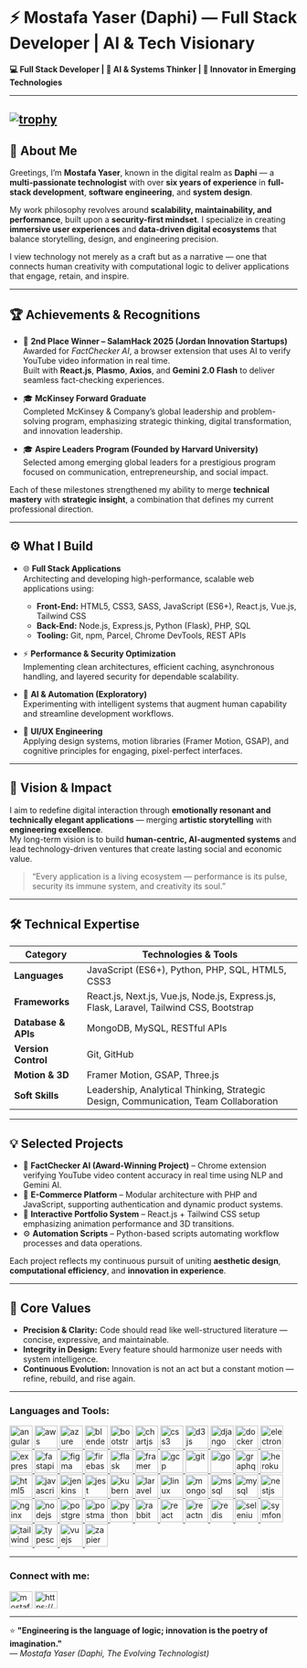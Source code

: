 # ⚡ Mostafa Yaser (Daphi) — Full Stack Developer | AI & Tech Visionary

**💻 Full Stack Developer | 🧠 AI & Systems Thinker | 🚀 Innovator in Emerging Technologies**

---
[![trophy](https://github-profile-trophy.vercel.app/?username=mostafammy&title=Commits,Experience,Repositories,PullRequest&theme=tokyonight)](https://github.com/ryo-ma/github-profile-trophy)
---

## 🌟 About Me

Greetings, I’m **Mostafa Yaser**, known in the digital realm as **Daphi** — a **multi-passionate technologist** with over **six years of experience** in **full-stack development**, **software engineering**, and **system design**.

My work philosophy revolves around **scalability, maintainability, and performance**, built upon a **security-first mindset**. I specialize in creating **immersive user experiences** and **data-driven digital ecosystems** that balance storytelling, design, and engineering precision.

I view technology not merely as a craft but as a narrative — one that connects human creativity with computational logic to deliver applications that engage, retain, and inspire.

---

## 🏆 Achievements & Recognitions

- 🥈 **2nd Place Winner – SalamHack 2025 (Jordan Innovation Startups)**  
  Awarded for *FactChecker AI*, a browser extension that uses AI to verify YouTube video information in real time.  
  Built with **React.js**, **Plasmo**, **Axios**, and **Gemini 2.0 Flash** to deliver seamless fact-checking experiences.

- 🎓 **McKinsey Forward Graduate**  
  Completed McKinsey & Company’s global leadership and problem-solving program, emphasizing strategic thinking, digital transformation, and innovation leadership.

- 🎓 **Aspire Leaders Program (Founded by Harvard University)**  
  Selected among emerging global leaders for a prestigious program focused on communication, entrepreneurship, and social impact.

Each of these milestones strengthened my ability to merge **technical mastery** with **strategic insight**, a combination that defines my current professional direction.

---

## ⚙️ What I Build

- 🌐 **Full Stack Applications**  
  Architecting and developing high-performance, scalable web applications using:  
  - **Front-End:** HTML5, CSS3, SASS, JavaScript (ES6+), React.js, Vue.js, Tailwind CSS  
  - **Back-End:** Node.js, Express.js, Python (Flask), PHP, SQL  
  - **Tooling:** Git, npm, Parcel, Chrome DevTools, REST APIs  

- ⚡ **Performance & Security Optimization**  
  Implementing clean architectures, efficient caching, asynchronous handling, and layered security for dependable scalability.

- 🧠 **AI & Automation (Exploratory)**  
  Experimenting with intelligent systems that augment human capability and streamline development workflows.

- 🎨 **UI/UX Engineering**  
  Applying design systems, motion libraries (Framer Motion, GSAP), and cognitive principles for engaging, pixel-perfect interfaces.

---

## 🚀 Vision & Impact

I aim to redefine digital interaction through **emotionally resonant and technically elegant applications** — merging **artistic storytelling** with **engineering excellence**.  
My long-term vision is to build **human-centric, AI-augmented systems** and lead technology-driven ventures that create lasting social and economic value.

> “Every application is a living ecosystem — performance is its pulse, security its immune system, and creativity its soul.”

---

## 🛠️ Technical Expertise

| **Category** | **Technologies & Tools** |
|---------------|---------------------------|
| **Languages** | JavaScript (ES6+), Python, PHP, SQL, HTML5, CSS3 |
| **Frameworks** | React.js, Next.js, Vue.js, Node.js, Express.js, Flask, Laravel, Tailwind CSS, Bootstrap |
| **Database & APIs** | MongoDB, MySQL, RESTful APIs |
| **Version Control** | Git, GitHub |
| **Motion & 3D** | Framer Motion, GSAP, Three.js |
| **Soft Skills** | Leadership, Analytical Thinking, Strategic Design, Communication, Team Collaboration |

---

## 💡 Selected Projects

- 🧠 **FactChecker AI (Award-Winning Project)** – Chrome extension verifying YouTube video content accuracy in real time using NLP and Gemini AI.  
- 🛒 **E-Commerce Platform** – Modular architecture with PHP and JavaScript, supporting authentication and dynamic product systems.  
- 🎨 **Interactive Portfolio System** – React.js + Tailwind CSS setup emphasizing animation performance and 3D transitions.  
- ⚙️ **Automation Scripts** – Python-based scripts automating workflow processes and data operations.  

Each project reflects my continuous pursuit of uniting **aesthetic design**, **computational efficiency**, and **innovation in experience**.

---

## 🧭 Core Values

- **Precision & Clarity:** Code should read like well-structured literature — concise, expressive, and maintainable.  
- **Integrity in Design:** Every feature should harmonize user needs with system intelligence.  
- **Continuous Evolution:** Innovation is not an act but a constant motion — refine, rebuild, and rise again.

---

<h3 align="left">Languages and Tools:</h3>
<p align="left"> <a href="https://developer.mozilla.org/en-US/docs/Web/angular" target="_blank" rel="noreferrer"> <img src="https://skillicons.dev/icons?i=angular" alt="angular" width="40" height="40"/> </a> <a href="https://developer.mozilla.org/en-US/docs/Web/aws" target="_blank" rel="noreferrer"> <img src="https://skillicons.dev/icons?i=aws" alt="aws" width="40" height="40"/> </a> <a href="https://developer.mozilla.org/en-US/docs/Web/azure" target="_blank" rel="noreferrer"> <img src="https://skillicons.dev/icons?i=azure" alt="azure" width="40" height="40"/> </a> <a href="https://developer.mozilla.org/en-US/docs/Web/blender" target="_blank" rel="noreferrer"> <img src="https://skillicons.dev/icons?i=blender" alt="blender" width="40" height="40"/> </a> <a href="https://developer.mozilla.org/en-US/docs/Web/bootstrap" target="_blank" rel="noreferrer"> <img src="https://skillicons.dev/icons?i=bootstrap" alt="bootstrap" width="40" height="40"/> </a> <a href="https://developer.mozilla.org/en-US/docs/Web/chartjs" target="_blank" rel="noreferrer"> <img src="https://cdn.simpleicons.org/chartdotjs/FF6384" alt="chartjs" width="40" height="40"/> </a> <a href="https://developer.mozilla.org/en-US/docs/Web/css3" target="_blank" rel="noreferrer"> <img src="https://skillicons.dev/icons?i=css" alt="css3" width="40" height="40"/> </a> <a href="https://developer.mozilla.org/en-US/docs/Web/d3js" target="_blank" rel="noreferrer"> <img src="https://skillicons.dev/icons?i=d3" alt="d3js" width="40" height="40"/> </a> <a href="https://developer.mozilla.org/en-US/docs/Web/django" target="_blank" rel="noreferrer"> <img src="https://skillicons.dev/icons?i=django" alt="django" width="40" height="40"/> </a> <a href="https://developer.mozilla.org/en-US/docs/Web/docker" target="_blank" rel="noreferrer"> <img src="https://skillicons.dev/icons?i=docker" alt="docker" width="40" height="40"/> </a> <a href="https://developer.mozilla.org/en-US/docs/Web/electron" target="_blank" rel="noreferrer"> <img src="https://skillicons.dev/icons?i=electron" alt="electron" width="40" height="40"/> </a> <a href="https://developer.mozilla.org/en-US/docs/Web/express" target="_blank" rel="noreferrer"> <img src="https://skillicons.dev/icons?i=express" alt="express" width="40" height="40"/> </a> <a href="https://developer.mozilla.org/en-US/docs/Web/fastapi" target="_blank" rel="noreferrer"> <img src="https://skillicons.dev/icons?i=fastapi" alt="fastapi" width="40" height="40"/> </a> <a href="https://developer.mozilla.org/en-US/docs/Web/figma" target="_blank" rel="noreferrer"> <img src="https://skillicons.dev/icons?i=figma" alt="figma" width="40" height="40"/> </a> <a href="https://developer.mozilla.org/en-US/docs/Web/firebase" target="_blank" rel="noreferrer"> <img src="https://skillicons.dev/icons?i=firebase" alt="firebase" width="40" height="40"/> </a> <a href="https://developer.mozilla.org/en-US/docs/Web/flask" target="_blank" rel="noreferrer"> <img src="https://skillicons.dev/icons?i=flask" alt="flask" width="40" height="40"/> </a> <a href="https://developer.mozilla.org/en-US/docs/Web/framer" target="_blank" rel="noreferrer"> <img src="https://cdn.simpleicons.org/framer" alt="framer" width="40" height="40"/> </a> <a href="https://developer.mozilla.org/en-US/docs/Web/gcp" target="_blank" rel="noreferrer"> <img src="https://skillicons.dev/icons?i=gcp" alt="gcp" width="40" height="40"/> </a> <a href="https://developer.mozilla.org/en-US/docs/Web/git" target="_blank" rel="noreferrer"> <img src="https://skillicons.dev/icons?i=git" alt="git" width="40" height="40"/> </a> <a href="https://developer.mozilla.org/en-US/docs/Web/go" target="_blank" rel="noreferrer"> <img src="https://skillicons.dev/icons?i=go" alt="go" width="40" height="40"/> </a> <a href="https://developer.mozilla.org/en-US/docs/Web/graphql" target="_blank" rel="noreferrer"> <img src="https://skillicons.dev/icons?i=graphql" alt="graphql" width="40" height="40"/> </a> <a href="https://developer.mozilla.org/en-US/docs/Web/heroku" target="_blank" rel="noreferrer"> <img src="https://skillicons.dev/icons?i=heroku" alt="heroku" width="40" height="40"/> </a> <a href="https://developer.mozilla.org/en-US/docs/Web/html5" target="_blank" rel="noreferrer"> <img src="https://skillicons.dev/icons?i=html" alt="html5" width="40" height="40"/> </a> <a href="https://developer.mozilla.org/en-US/docs/Web/javascript" target="_blank" rel="noreferrer"> <img src="https://skillicons.dev/icons?i=js" alt="javascript" width="40" height="40"/> </a> <a href="https://developer.mozilla.org/en-US/docs/Web/jenkins" target="_blank" rel="noreferrer"> <img src="https://skillicons.dev/icons?i=jenkins" alt="jenkins" width="40" height="40"/> </a> <a href="https://developer.mozilla.org/en-US/docs/Web/jest" target="_blank" rel="noreferrer"> <img src="https://skillicons.dev/icons?i=jest" alt="jest" width="40" height="40"/> </a> <a href="https://developer.mozilla.org/en-US/docs/Web/kubernetes" target="_blank" rel="noreferrer"> <img src="https://skillicons.dev/icons?i=kubernetes" alt="kubernetes" width="40" height="40"/> </a> <a href="https://developer.mozilla.org/en-US/docs/Web/laravel" target="_blank" rel="noreferrer"> <img src="https://skillicons.dev/icons?i=laravel" alt="laravel" width="40" height="40"/> </a> <a href="https://developer.mozilla.org/en-US/docs/Web/linux" target="_blank" rel="noreferrer"> <img src="https://skillicons.dev/icons?i=linux" alt="linux" width="40" height="40"/> </a> <a href="https://developer.mozilla.org/en-US/docs/Web/mongodb" target="_blank" rel="noreferrer"> <img src="https://skillicons.dev/icons?i=mongodb" alt="mongodb" width="40" height="40"/> </a> <a href="https://developer.mozilla.org/en-US/docs/Web/mssql" target="_blank" rel="noreferrer"> <img src="https://cdn.jsdelivr.net/gh/devicons/devicon/icons/microsoftsqlserver/microsoftsqlserver-plain.svg" alt="mssql" width="40" height="40"/> </a> <a href="https://developer.mozilla.org/en-US/docs/Web/mysql" target="_blank" rel="noreferrer"> <img src="https://skillicons.dev/icons?i=mysql" alt="mysql" width="40" height="40"/> </a> <a href="https://developer.mozilla.org/en-US/docs/Web/nestjs" target="_blank" rel="noreferrer"> <img src="https://skillicons.dev/icons?i=nestjs" alt="nestjs" width="40" height="40"/> </a> <a href="https://developer.mozilla.org/en-US/docs/Web/nginx" target="_blank" rel="noreferrer"> <img src="https://skillicons.dev/icons?i=nginx" alt="nginx" width="40" height="40"/> </a> <a href="https://developer.mozilla.org/en-US/docs/Web/nodejs" target="_blank" rel="noreferrer"> <img src="https://skillicons.dev/icons?i=nodejs" alt="nodejs" width="40" height="40"/> </a> <a href="https://developer.mozilla.org/en-US/docs/Web/postgresql" target="_blank" rel="noreferrer"> <img src="https://skillicons.dev/icons?i=postgres" alt="postgresql" width="40" height="40"/> </a> <a href="https://developer.mozilla.org/en-US/docs/Web/postman" target="_blank" rel="noreferrer"> <img src="https://skillicons.dev/icons?i=postman" alt="postman" width="40" height="40"/> </a> <a href="https://developer.mozilla.org/en-US/docs/Web/python" target="_blank" rel="noreferrer"> <img src="https://skillicons.dev/icons?i=py" alt="python" width="40" height="40"/> </a> <a href="https://developer.mozilla.org/en-US/docs/Web/rabbitMQ" target="_blank" rel="noreferrer"> <img src="https://skillicons.dev/icons?i=rabbitmq" alt="rabbitMQ" width="40" height="40"/> </a> <a href="https://developer.mozilla.org/en-US/docs/Web/react" target="_blank" rel="noreferrer"> <img src="https://skillicons.dev/icons?i=react" alt="react" width="40" height="40"/> </a> <a href="https://developer.mozilla.org/en-US/docs/Web/reactnative" target="_blank" rel="noreferrer"> <img src="https://skillicons.dev/icons?i=react" alt="reactnative" width="40" height="40"/> </a> <a href="https://developer.mozilla.org/en-US/docs/Web/redis" target="_blank" rel="noreferrer"> <img src="https://skillicons.dev/icons?i=redis" alt="redis" width="40" height="40"/> </a> <a href="https://developer.mozilla.org/en-US/docs/Web/selenium" target="_blank" rel="noreferrer"> <img src="https://skillicons.dev/icons?i=selenium" alt="selenium" width="40" height="40"/> </a> <a href="https://developer.mozilla.org/en-US/docs/Web/symfony" target="_blank" rel="noreferrer"> <img src="https://skillicons.dev/icons?i=symfony" alt="symfony" width="40" height="40"/> </a> <a href="https://developer.mozilla.org/en-US/docs/Web/tailwind" target="_blank" rel="noreferrer"> <img src="https://skillicons.dev/icons?i=tailwind" alt="tailwind" width="40" height="40"/> </a> <a href="https://developer.mozilla.org/en-US/docs/Web/typescript" target="_blank" rel="noreferrer"> <img src="https://skillicons.dev/icons?i=ts" alt="typescript" width="40" height="40"/> </a> <a href="https://developer.mozilla.org/en-US/docs/Web/vuejs" target="_blank" rel="noreferrer"> <img src="https://skillicons.dev/icons?i=vue" alt="vuejs" width="40" height="40"/> </a> <a href="https://developer.mozilla.org/en-US/docs/Web/zapier" target="_blank" rel="noreferrer"> <img src="https://cdn.simpleicons.org/zapier/FF4A00" alt="zapier" width="40" height="40"/> </a></p>

---

<h3 align="left">Connect with me:</h3>
<p align="left">
<a href="https://github.com/mostafammy" target="blank"><img align="center" src="https://raw.githubusercontent.com/rahuldkjain/github-profile-readme-generator/master/src/images/icons/Social/github.svg" alt="mostafammy" height="30" width="40" /></a>
<a href="https://linkedin.com/in/https://www.linkedin.com/in/mostafa-yaser" target="blank"><img align="center" src="https://raw.githubusercontent.com/rahuldkjain/github-profile-readme-generator/master/src/images/icons/Social/linked-in-alt.svg" alt="https://www.linkedin.com/in/mostafa-yaser" height="30" width="40" /></a>
</p> 

---

⭐ **"Engineering is the language of logic; innovation is the poetry of imagination."**  
— *Mostafa Yaser (Daphi, The Evolving Technologist)*
